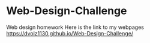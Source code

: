 # Web-Design-Challenge
Web design homework
Here is the link to my webpages
https://dvolz1130.github.io/Web-Design-Challenge/
